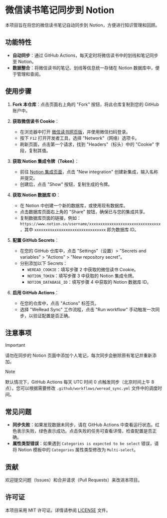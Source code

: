 # 微信读书笔记同步到 Notion

本项目旨在将您的微信读书笔记自动同步到 Notion，方便进行知识管理和回顾。

## 功能特性

- **自动同步**：通过 GitHub Actions，每天定时将微信读书中的划线和笔记同步至 Notion。
- **数据整合**：将微信读书的笔记、划线等信息统一存储在 Notion 数据库中，便于管理和查阅。

## 使用步骤

1. **Fork 本仓库**：点击页面右上角的 "Fork" 按钮，将此仓库复制到您的 GitHub 账户中。

2. **获取微信读书 Cookie**：
   - 在浏览器中打开 [微信读书网页版](https://weread.qq.com/)，并使用微信扫码登录。
   - 按下 `F12` 打开开发者工具，选择 "Network"（网络）选项卡。
   - 刷新页面，点击第一个请求，找到 "Headers"（标头）中的 "Cookie" 字段，复制其值。

3. **获取 Notion 集成令牌（Token）**：
   - 前往 [Notion 集成页面](https://www.notion.so/my-integrations)，点击 "New integration" 创建新集成，输入名称并提交。
   - 创建后，点击 "Show" 按钮，复制生成的令牌。

4. **获取 Notion 数据库 ID**：
   - 在 Notion 中创建一个新的数据库，或使用现有数据库。
   - 点击数据库页面右上角的 "Share" 按钮，确保已与您的集成共享。
   - 复制数据库页面的链接，例如：`https://www.notion.so/username/xxxxxxxxxxxxxxxxxxxxxxxxxxxxxxxx`，其中 `xxxxxxxxxxxxxxxxxxxxxxxxxxxxxxxx` 即为数据库 ID。

5. **配置 GitHub Secrets**：
   - 在您的 GitHub 仓库中，点击 "Settings"（设置）> "Secrets and variables" > "Actions" > "New repository secret"。
   - 分别添加以下 Secrets：
     - `WEREAD_COOKIE`：填写步骤 2 中获取的微信读书 Cookie。
     - `NOTION_TOKEN`：填写步骤 3 中获取的 Notion 集成令牌。
     - `NOTION_DATABASE_ID`：填写步骤 4 中获取的 Notion 数据库 ID。

6. **启用 GitHub Actions**：
   - 在您的仓库中，点击 "Actions" 标签页。
   - 选择 "WeRead Sync" 工作流程，点击 "Run workflow" 手动触发一次同步，以验证配置是否正确。

## 注意事项

> [!IMPORTANT]
> 请勿在同步的 Notion 页面中添加个人笔记，每次同步会删除原有笔记并重新添加。

> [!NOTE]
> 默认情况下，GitHub Actions 每天 UTC 时间 0 点触发同步（北京时间上午 8 点）。您可以根据需要修改 `.github/workflows/weread_sync.yml` 文件中的调度时间。

## 常见问题

- **同步失败**：如果发现数据未同步，请在 GitHub Actions 中查看运行状态。红色表示失败，绿色表示成功。点击失败的任务可查看详情，检查配置是否正确。
- **属性类型错误**：如果遇到 `Categories is expected to be select` 错误，请将 Notion 模板中的 `Categories` 属性类型修改为 `Multi-select`。

## 贡献

欢迎提交问题（Issues）和合并请求（Pull Requests）来改进本项目。

## 许可证

本项目采用 MIT 许可证。详情请参阅 [LICENSE](./LICENSE) 文件。
